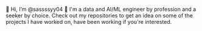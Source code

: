  👋 Hi, I’m @sassssyy04
 👀 I'm a data and AI/ML engineer by profession and a seeker by choice.
 Check out my repositories to get an idea on some of the projects I have worked on, have been working if you're interested. 


<!---
sassssyy04/sassssyy04 is a ✨ special ✨ repository because its `README.md` (this file) appears on your GitHub profile.
You can click the Preview link to take a look at your changes.
--->
